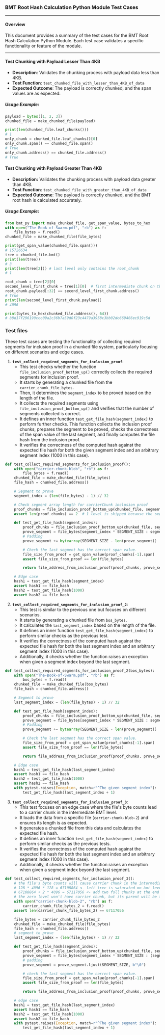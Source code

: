 ### BMT Root Hash Calculation Python Module Test Cases

---

#### Overview

This document provides a summary of the test cases for the BMT Root Hash Calculation Python Module. Each test case validates a specific functionality or feature of the module.

---

#### Test Chunking with Payload Lesser Than 4KB

- **Description**: Validates the chunking process with payload data less than 4KB.
- **Test Function**: `test_chunked_file_with_lesser_than_4KB_of_data`
- **Expected Outcome**: The payload is correctly chunked, and the span values are as expected.

##### Usage Example:
```py
payload = bytes([1, 2, 3])
chunked_file = make_chunked_file(payload)

print(len(chunked_file.leaf_chunks()))
# 1
only_chunk = chunked_file.leaf_chunks()[0]
only_chunk.span() == chunked_file.span()
# True
only_chunk.address() == chunked_file.address()
# True
```

#### Test Chunking with Payload Greater Than 4KB
- **Description:** Validates the chunking process with payload data greater than 4KB.
- **Test Function**: `test_chunked_file_with_greater_than_4KB_of_data`
- **Expected Outcome**: The payload is correctly chunked, and the BMT root hash is calculated accurately.

##### Usage Example:
```py
from bmt_py import make_chunked_file, get_span_value, bytes_to_hex
with open("The-Book-of-Swarm.pdf", "rb") as f:
    file_bytes = f.read()
chunked_file = make_chunked_file(file_bytes)

print(get_span_value(chunked_file.span()))
# 15726634
tree = chunked_file.bmt()
print(len(tree))
# 3
print(len(tree[2])) # last level only contains the root_chunk
# 1

root_chunk = tree[2][0]
second_level_first_chunk = tree[1][0]  # first intermediate chunk on the first intermediate chunk level
root_chunk.payload[:32] == second_level_first_chunk.address()
# True
print(len(second_level_first_chunk.payload))
# 4096

print(bytes_to_hex(chunked_file.address(), 64))
# b8d17f296190ccc09a2c36b7a59d0f23c4479a3958c3bb02dc669466ec919c5d
```

### Test files
These test cases are testing the functionality of collecting required segments for inclusion proof in a chunked file system, particularly focusing on different scenarios and edge cases.

1. **`test_collect_required_segments_for_inclusion_proof`**: 
   - This test checks whether the function `file_inclusion_proof_bottom_up()` correctly collects the required segments for inclusion proof.
   - It starts by generating a chunked file from the `carrier_chunk_file_bytes`.
   - Then, it determines the `segment_index` to be proved based on the length of the file.
   - It collects the required segments using `file_inclusion_proof_bottom_up()` and verifies that the number of segments collected is correct.
   - It defines an inner function `test_get_file_hash(segment_index)` to perform further checks. This function collects the inclusion proof chunks, prepares the segment to be proved, checks the correctness of the span value of the last segment, and finally computes the file hash from the inclusion proof.
   - It verifies the correctness of the computed hash against the expected file hash for both the given segment index and an arbitrary segment index (1000 in this case).

```py
def test_collect_required_segments_for_inclusion_proof():
    with open("carrier-chunk-blob", "rb") as f:
        file_bytes = f.read()
    chunked_file = make_chunked_file(file_bytes)
    file_hash = chunked_file.address()

    # Segment to prove
    segment_index = (len(file_bytes) - 1) // 32

    # Check segment array length for carrierChunk inclusion proof
    proof_chunks = file_inclusion_proof_bottom_up(chunked_file, segment_index)
    assert len(proof_chunks) == 2  # 1 level is skipped because the segment was in a carrierChunk

    def test_get_file_hash(segment_index):
        proof_chunks = file_inclusion_proof_bottom_up(chunked_file, segment_index)
        prove_segment = file_bytes[segment_index * SEGMENT_SIZE : segment_index * SEGMENT_SIZE + SEGMENT_SIZE]
        # Padding
        prove_segment += bytearray(SEGMENT_SIZE - len(prove_segment))

        # Check the last segment has the correct span value.
        file_size_from_proof = get_span_value(proof_chunks[-1].span)
        assert file_size_from_proof == len(file_bytes)

        return file_address_from_inclusion_proof(proof_chunks, prove_segment, segment_index)

    # Edge case
    hash1 = test_get_file_hash(segment_index)
    assert hash1 == file_hash
    hash2 = test_get_file_hash(1000)
    assert hash2 == file_hash
```



2. **`test_collect_required_segments_for_inclusion_proof_2`**:
   - This test is similar to the previous one but focuses on different scenarios.
   - It starts by generating a chunked file from `bos_bytes`.
   - It calculates the `last_segment_index` based on the length of the file.
   - It defines an inner function `test_get_file_hash(segment_index)` to perform similar checks as the previous test.
   - It verifies the correctness of the computed hash against the expected file hash for both the last segment index and an arbitrary segment index (1000 in this case).
   - Additionally, it checks whether the function raises an exception when given a segment index beyond the last segment.

```py
def test_collect_required_segments_for_inclusion_proof_2(bos_bytes):
    with open("The-Book-of-Swarm.pdf", "rb") as f:
        bos_bytes = f.read()
    chunked_file = make_chunked_file(bos_bytes)
    file_hash = chunked_file.address()

    # Segment to prove
    last_segment_index = (len(file_bytes) - 1) // 32

    def test_get_file_hash(segment_index):
        proof_chunks = file_inclusion_proof_bottom_up(chunked_file, segment_index)
        prove_segment = file_bytes[segment_index * SEGMENT_SIZE : segment_index * SEGMENT_SIZE + SEGMENT_SIZE]
        # Padding
        prove_segment += bytearray(SEGMENT_SIZE - len(prove_segment))

        # Check the last segment has the correct span value.
        file_size_from_proof = get_span_value(proof_chunks[-1].span)
        assert file_size_from_proof == len(file_bytes)

        return file_address_from_inclusion_proof(proof_chunks, prove_segment, segment_index)

    # Edge case
    hash1 = test_get_file_hash(last_segment_index)
    assert hash1 == file_hash
    hash2 = test_get_file_hash(1000)
    assert hash2 == file_hash
    with pytest.raises(Exception, match=r"^The given segment index"):
        test_get_file_hash(last_segment_index + 1)
```

3. **`test_collect_required_segments_for_inclusion_proof_3`**:
   - This test focuses on an edge case where the file's byte counts lead to a carrier chunk in the intermediate BMT level.
   - It loads the data from a specific file (`carrier-chunk-blob-2`) and ensures its length is as expected.
   - It generates a chunked file from this data and calculates the expected file hash.
   - It defines an inner function `test_get_file_hash(segment_index)` to perform similar checks as the previous tests.
   - It verifies the correctness of the computed hash against the expected file hash for both the last segment index and an arbitrary segment index (1000 in this case).
   - Additionally, it checks whether the function raises an exception when given a segment index beyond the last segment.

```py
def test_collect_required_segments_for_inclusion_proof_3():
    # the file's byte counts will cause carrier chunk in the intermediate BMT level
    # 128 * 4096 * 128 = 67108864 <- left tree is saturated on bmt level 1
    # 67108864 + 2 * 4096 = 67117056 <- add two full chunks at the end thereby
    # the zero level won't have carrier chunk, but its parent will be that.
    with open("carrier-chunk-blob-2", "rb") as f:
        carrier_chunk_file_bytes_2 = f.read()
    assert len(carrier_chunk_file_bytes_2) == 67117056

    file_bytes = carrier_chunk_file_bytes_2
    chunked_file = make_chunked_file(file_bytes)
    file_hash = chunked_file.address()
    # segment to prove
    last_segment_index = (len(file_bytes) - 1) // 32

    def test_get_file_hash(segment_index):
        proof_chunks = file_inclusion_proof_bottom_up(chunked_file, segment_index)
        prove_segment = file_bytes[segment_index * SEGMENT_SIZE : (segment_index * SEGMENT_SIZE) + SEGMENT_SIZE]
        # padding
        prove_segment = prove_segment.ljust(SEGMENT_SIZE, b"\0")

        # check the last segment has the correct span value.
        file_size_from_proof = get_span_value(proof_chunks[-1].span)
        assert file_size_from_proof == len(file_bytes)

        return file_address_from_inclusion_proof(proof_chunks, prove_segment, segment_index)

    # edge case
    hash1 = test_get_file_hash(last_segment_index)
    assert hash1 == file_hash
    hash2 = test_get_file_hash(1000)
    assert hash2 == file_hash
    with pytest.raises(Exception, match=r"^The given segment index"):
        test_get_file_hash(last_segment_index + 1)
```